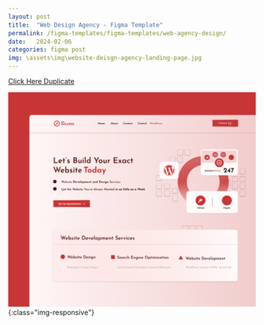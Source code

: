 ```yaml
---
layout: post
title:  "Web Design Agency - Figma Template"
permalink: /figma-templates/figma-templates/web-agency-design/
date:   2024-02-06
categories: figma post
img: \assets\img\website-deisgn-agency-landing-page.jpg
---
```



<a class="button" href="https://www.figma.com/community/file/1296574604709171974/site-builder-landing-page" target="_blank">Click Here Duplicate</a>

![image-title-here](\assets\img\website-deisgn-agency-landing-page.jpg){:class="img-responsive"}
